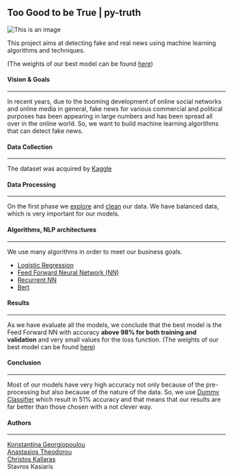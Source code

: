 ## Too Good to be True | py-truth 
![This is an image](https://www.internetmatters.org/wp-content/uploads/2020/10/learn-about-fake-news-600x315.png) 

This project aims at detecting fake and real news using machine learning algorithms and techniques.

(The weights of our best model can be found [here](https://drive.google.com/file/d/14UtTy0A6z-ZlfHP6nN_TVQVYifeUchaG/view?usp=sharing))


#### Vision & Goals
____________________________________________________________
In recent years, due to the booming development of online social networks and online media in general, fake news for various commercial and political purposes has been appearing in large numbers and has been spread all over in the online world. So, we want to build machine learning algorithms that can detect fake news.  

#### Data Collection 
____________________________________________________________
The dataset was acquired by [Kaggle]( https://www.kaggle.com/clmentbisaillon/fake-and-real-news-dataset ) 

#### Data Processing 
____________________________________________________________
On the first phase we [explore](https://github.com/chriskal96/fake-news/blob/main/1_eda.ipynb) and [clean](https://github.com/chriskal96/fake-news/blob/main/2_text_pre_processing.ipynb ) our data. We have balanced data, which is very important for our models. 

#### Algorithms, NLP architectures  
____________________________________________________________
We use many algorithms in order to meet our business goals. 
* [Logistic Regression](https://github.com/chriskal96/fake-news/blob/main/3_Logistic_Regression.ipynb) 
* [Feed Forward Neural Network (NN)](https://github.com/chriskal96/fake-news/blob/main/4_Feed_Forward_NN.ipynb )
* [Recurrent NN](https://github.com/chriskal96/fake-news/blob/main/5_Recurrent_NN.ipynb) 
* [Bert](https://github.com/chriskal96/fake-news/blob/main/6_Bert.ipynb) 

#### Results
____________________________________________________________
As we have evaluate all the models, we conclude that the best model is the Feed Forward NN  with accuracy **above 98% for both training and validation** and very small values for the loss function.
(The weights of our best model can be found [here](https://drive.google.com/file/d/14UtTy0A6z-ZlfHP6nN_TVQVYifeUchaG/view?usp=sharing)) 

#### Conclusion 
____________________________________________________________
Most of our models have very high accuracy not only because of the pre-processing but also because of the nature of the data. So, we use [Dummy Classifier](https://github.com/chriskal96/fake-news/blob/main/7_Dummy_Classifier.ipynb) which result in 51% accuracy and that means that our results are far better than those chosen with a not clever way.

#### Authors
____________________________________________________________
<a href="https://github.com/konstantinagewrg">Konstantina Georgiopoulou</a><br/>
<a href="https://github.com/antheodorou">Anastasios Theodorou</a><br/>
<a href="https://github.com/chriskal96">Christos Kallaras</a><br/>
Stavros Kasiaris
